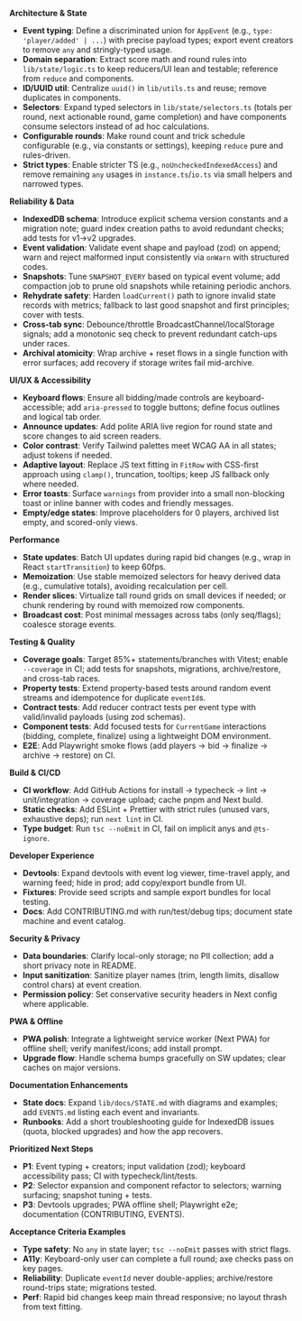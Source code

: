 **Architecture & State**
- **Event typing**: Define a discriminated union for `AppEvent` (e.g., `type: 'player/added' | ...`) with precise payload types; export event creators to remove `any` and stringly-typed usage.
- **Domain separation**: Extract score math and round rules into `lib/state/logic.ts` to keep reducers/UI lean and testable; reference from `reduce` and components.
- **ID/UUID util**: Centralize `uuid()` in `lib/utils.ts` and reuse; remove duplicates in components.
- **Selectors**: Expand typed selectors in `lib/state/selectors.ts` (totals per round, next actionable round, game completion) and have components consume selectors instead of ad hoc calculations.
- **Configurable rounds**: Make round count and trick schedule configurable (e.g., via constants or settings), keeping `reduce` pure and rules-driven.
- **Strict types**: Enable stricter TS (e.g., `noUncheckedIndexedAccess`) and remove remaining `any` usages in `instance.ts`/`io.ts` via small helpers and narrowed types.

**Reliability & Data**
- **IndexedDB schema**: Introduce explicit schema version constants and a migration note; guard index creation paths to avoid redundant checks; add tests for v1→v2 upgrades.
- **Event validation**: Validate event shape and payload (zod) on append; warn and reject malformed input consistently via `onWarn` with structured codes.
- **Snapshots**: Tune `SNAPSHOT_EVERY` based on typical event volume; add compaction job to prune old snapshots while retaining periodic anchors.
- **Rehydrate safety**: Harden `loadCurrent()` path to ignore invalid state records with metrics; fallback to last good snapshot and first principles; cover with tests.
- **Cross-tab sync**: Debounce/throttle BroadcastChannel/localStorage signals; add a monotonic seq check to prevent redundant catch-ups under races.
- **Archival atomicity**: Wrap archive + reset flows in a single function with error surfaces; add recovery if storage writes fail mid-archive.

**UI/UX & Accessibility**
- **Keyboard flows**: Ensure all bidding/made controls are keyboard-accessible; add `aria-pressed` to toggle buttons; define focus outlines and logical tab order.
- **Announce updates**: Add polite ARIA live region for round state and score changes to aid screen readers.
- **Color contrast**: Verify Tailwind palettes meet WCAG AA in all states; adjust tokens if needed.
- **Adaptive layout**: Replace JS text fitting in `FitRow` with CSS-first approach using `clamp()`, truncation, tooltips; keep JS fallback only where needed.
- **Error toasts**: Surface `warnings` from provider into a small non-blocking toast or inline banner with codes and friendly messages.
- **Empty/edge states**: Improve placeholders for 0 players, archived list empty, and scored-only views.

**Performance**
- **State updates**: Batch UI updates during rapid bid changes (e.g., wrap in React `startTransition`) to keep 60fps.
- **Memoization**: Use stable memoized selectors for heavy derived data (e.g., cumulative totals), avoiding recalculation per cell.
- **Render slices**: Virtualize tall round grids on small devices if needed; or chunk rendering by round with memoized row components.
- **Broadcast cost**: Post minimal messages across tabs (only seq/flags); coalesce storage events.

**Testing & Quality**
- **Coverage goals**: Target 85%+ statements/branches with Vitest; enable `--coverage` in CI; add tests for snapshots, migrations, archive/restore, and cross-tab races.
- **Property tests**: Extend property-based tests around random event streams and idempotence for duplicate `eventId`s.
- **Contract tests**: Add reducer contract tests per event type with valid/invalid payloads (using zod schemas).
- **Component tests**: Add focused tests for `CurrentGame` interactions (bidding, complete, finalize) using a lightweight DOM environment.
- **E2E**: Add Playwright smoke flows (add players → bid → finalize → archive → restore) on CI.

**Build & CI/CD**
- **CI workflow**: Add GitHub Actions for install → typecheck → lint → unit/integration → coverage upload; cache pnpm and Next build.
- **Static checks**: Add ESLint + Prettier with strict rules (unused vars, exhaustive deps); run `next lint` in CI.
- **Type budget**: Run `tsc --noEmit` in CI, fail on implicit anys and `@ts-ignore`.

**Developer Experience**
- **Devtools**: Expand devtools with event log viewer, time-travel apply, and warning feed; hide in prod; add copy/export bundle from UI.
- **Fixtures**: Provide seed scripts and sample export bundles for local testing.
- **Docs**: Add CONTRIBUTING.md with run/test/debug tips; document state machine and event catalog.

**Security & Privacy**
- **Data boundaries**: Clarify local-only storage; no PII collection; add a short privacy note in README.
- **Input sanitization**: Sanitize player names (trim, length limits, disallow control chars) at event creation.
- **Permission policy**: Set conservative security headers in Next config where applicable.

**PWA & Offline**
- **PWA polish**: Integrate a lightweight service worker (Next PWA) for offline shell; verify manifest/icons; add install prompt.
- **Upgrade flow**: Handle schema bumps gracefully on SW updates; clear caches on major versions.

**Documentation Enhancements**
- **State docs**: Expand `lib/docs/STATE.md` with diagrams and examples; add `EVENTS.md` listing each event and invariants.
- **Runbooks**: Add a short troubleshooting guide for IndexedDB issues (quota, blocked upgrades) and how the app recovers.

**Prioritized Next Steps**
- **P1**: Event typing + creators; input validation (zod); keyboard accessibility pass; CI with typecheck/lint/tests.
- **P2**: Selector expansion and component refactor to selectors; warning surfacing; snapshot tuning + tests.
- **P3**: Devtools upgrades; PWA offline shell; Playwright e2e; documentation (CONTRIBUTING, EVENTS).

**Acceptance Criteria Examples**
- **Type safety**: No `any` in state layer; `tsc --noEmit` passes with strict flags.
- **A11y**: Keyboard-only user can complete a full round; axe checks pass on key pages.
- **Reliability**: Duplicate `eventId` never double-applies; archive/restore round-trips state; migrations tested.
- **Perf**: Rapid bid changes keep main thread responsive; no layout thrash from text fitting.
